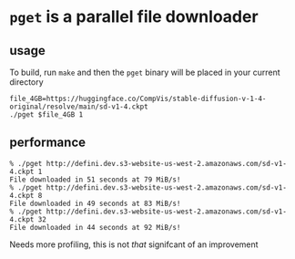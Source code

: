 # `pget` is a parallel file downloader

## usage

To build, run `make` and then the `pget` binary will be placed in your current directory

```shell
file_4GB=https://huggingface.co/CompVis/stable-diffusion-v-1-4-original/resolve/main/sd-v1-4.ckpt 
./pget $file_4GB 1
```

## performance

```shell
% ./pget http://defini.dev.s3-website-us-west-2.amazonaws.com/sd-v1-4.ckpt 1
File downloaded in 51 seconds at 79 MiB/s!
% ./pget http://defini.dev.s3-website-us-west-2.amazonaws.com/sd-v1-4.ckpt 8
File downloaded in 49 seconds at 83 MiB/s!
% ./pget http://defini.dev.s3-website-us-west-2.amazonaws.com/sd-v1-4.ckpt 32
File downloaded in 44 seconds at 92 MiB/s!
```

Needs more profiling, this is not _that_ signifcant of an improvement